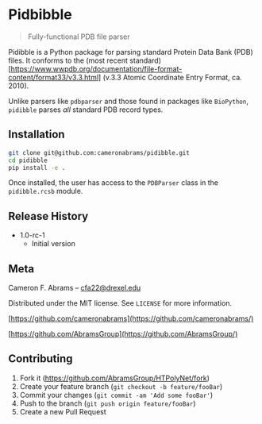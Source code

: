 # Pidbibble
> Fully-functional PDB file parser

Pidibble is a Python package for parsing standard Protein Data Bank (PDB) files.  It conforms to the (most recent standard)[https://www.wwpdb.org/documentation/file-format-content/format33/v3.3.html] (v.3.3 Atomic Coordinate Entry Format, ca. 2010).

Unlike parsers like `pdbparser` and those found in packages like `BioPython`, `pidibble` parses *all* standard PDB record types.

## Installation

```bash
git clone git@github.com:cameronabrams/pidibble.git
cd pidibble
pip install -e .
```

Once installed, the user has access to the `PDBParser` class in the `pidibble.rcsb` module.

## Release History

* 1.0-rc-1
    * Initial version

## Meta

Cameron F. Abrams – cfa22@drexel.edu

Distributed under the MIT license. See ``LICENSE`` for more information.

[https://github.com/cameronabrams](https://github.com/cameronabrams/)

[https://github.com/AbramsGroup](https://github.com/AbramsGroup/)

## Contributing

1. Fork it (<https://github.com/AbramsGroup/HTPolyNet/fork>)
2. Create your feature branch (`git checkout -b feature/fooBar`)
3. Commit your changes (`git commit -am 'Add some fooBar'`)
4. Push to the branch (`git push origin feature/fooBar`)
5. Create a new Pull Request

